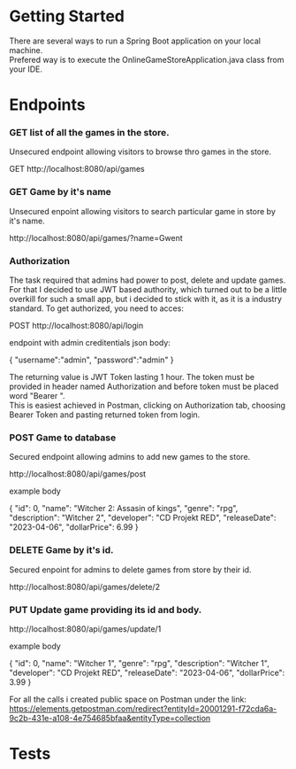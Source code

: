 # Getting Started 

There are several ways to run a Spring Boot application on your local machine.<BR> 
Prefered way is to execute the OnlineGameStoreApplication.java class from your IDE.


# Endpoints

<h3>GET list of all the games in the store.</h3>
Unsecured endpoint allowing visitors to browse thro games in the store.

GET http://localhost:8080/api/games

<h3>GET Game by it's name</h3>
Unsecured enpoint allowing visitors to search particular game in store by it's name.

http://localhost:8080/api/games/?name=Gwent


<h3>Authorization </h3>
The task required that admins had power to post, delete and update games. For that I decided to use JWT based authority, 
which turned out to be a little overkill for such a small app, but i decided to stick with it, as it is a industry standard. 
To get authorized, you need to acces:

POST http://localhost:8080/api/login 

endpoint with admin creditentials json body: 

{
  "username":"admin",
  "password":"admin"
}

The returning value is JWT Token lasting 1 hour. The token must be provided in header named Authorization and before token must be placed word "Bearer ". <br>
This is easiest achieved in Postman, clicking on Authorization tab, choosing Bearer Token and pasting returned token from login.

<h3>POST Game to database</h3>
Secured endpoint allowing admins to add new games to the store.

http://localhost:8080/api/games/post

example body

{
   "id": 0,
   "name": "Witcher 2: Assasin of kings",
   "genre": "rpg",
   "description": "Witcher 2",
   "developer": "CD Projekt RED",
   "releaseDate": "2023-04-06",
   "dollarPrice": 6.99
}



<h3>DELETE Game by it's id.</h3>
Secured enpoint for admins to delete games from store by their id.

http://localhost:8080/api/games/delete/2


<h3>PUT Update game providing its id and body.</h3>

http://localhost:8080/api/games/update/1

example body 

{
    "id": 0,
    "name": "Witcher 1",
    "genre": "rpg",
    "description": "Witcher 1",
    "developer": "CD Projekt RED",
    "releaseDate": "2023-04-06",
    "dollarPrice": 3.99
}


For all the calls i created public space on Postman under the link: <br>
https://elements.getpostman.com/redirect?entityId=20001291-f72cda6a-9c2b-431e-a108-4e754685bfaa&entityType=collection

# Tests
